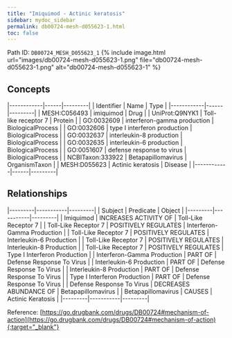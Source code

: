 ```yaml
---
title: "Imiquimod - Actinic keratosis"
sidebar: mydoc_sidebar
permalink: db00724-mesh-d055623-1.html
toc: false 
---
```



Path ID: `DB00724_MESH_D055623_1`
{% include image.html url="images/db00724-mesh-d055623-1.png" file="db00724-mesh-d055623-1.png" alt="db00724-mesh-d055623-1" %}

## Concepts

|------------|------|---------|
| Identifier | Name | Type    |
|------------|------|---------|
| MESH:C056493 | imiquimod | Drug |
| UniProt:Q9NYK1 | Toll-like receptor 7 | Protein |
| GO:0032609 | interferon-gamma production | BiologicalProcess |
| GO:0032606 | type I interferon production | BiologicalProcess |
| GO:0032637 | interleukin-8 production | BiologicalProcess |
| GO:0032635 | interleukin-6 production | BiologicalProcess |
| GO:0051607 | defense response to virus | BiologicalProcess |
| NCBITaxon:333922 | Betapapillomavirus | OrganismTaxon |
| MESH:D055623 | Actinic keratosis | Disease |
|------------|------|---------|

## Relationships

|---------|-----------|---------|
| Subject | Predicate | Object  |
|---------|-----------|---------|
| Imiquimod | INCREASES ACTIVITY OF | Toll-Like Receptor 7 |
| Toll-Like Receptor 7 | POSITIVELY REGULATES | Interferon-Gamma Production |
| Toll-Like Receptor 7 | POSITIVELY REGULATES | Interleukin-6 Production |
| Toll-Like Receptor 7 | POSITIVELY REGULATES | Interleukin-8 Production |
| Toll-Like Receptor 7 | POSITIVELY REGULATES | Type I Interferon Production |
| Interferon-Gamma Production | PART OF | Defense Response To Virus |
| Interleukin-6 Production | PART OF | Defense Response To Virus |
| Interleukin-8 Production | PART OF | Defense Response To Virus |
| Type I Interferon Production | PART OF | Defense Response To Virus |
| Defense Response To Virus | DECREASES ABUNDANCE OF | Betapapillomavirus |
| Betapapillomavirus | CAUSES | Actinic Keratosis |
|---------|-----------|---------|

Reference: [https://go.drugbank.com/drugs/DB00724#mechanism-of-action](https://go.drugbank.com/drugs/DB00724#mechanism-of-action){:target="_blank"}